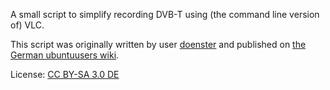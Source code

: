 A small script to simplify recording DVB-T using (the command line version of) VLC.

This script was originally written by user [doenster](http://ubuntuusers.de/user/doenster/) and published on [the German ubuntuusers wiki](http://wiki.ubuntuusers.de/VLC).

License: [CC BY-SA 3.0 DE](https://creativecommons.org/licenses/by-sa/3.0/de/deed.en)
